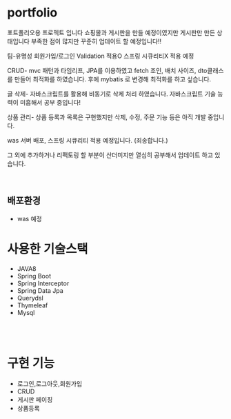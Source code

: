 # portfolio
포트폴리오용 프로젝트 입니다 쇼핑몰과 게시판을 만들 예정이였지만 게시판만 만든 상태입니다 부족한 점이 많지만 꾸준히 업데이트 할 예정입니다!!
<div>
팀-유명성
회원가입/로그인 Validation 적용O 스프링 시큐리티X 적용 예정

CRUD- mvc 패턴과 타임리프, JPA를 이용하였고 fetch 조인, 배치 사이즈, dto클래스를 만들어 최적화를 하였습니다. 후에 mybatis 로 변경해 최적화를 하고 싶습니다.

글 삭제- 자바스크립트를 활용해 비동기로 삭제 처리 하였습니다.
자바스크립트 기술 능력이 미흡해서 공부 중입니다!

상품 관리- 상품 등록과 목록은 구현했지만 삭제, 수정, 주문 기능 등은 아직 
개발 중입니다.

was 서버 배포, 스프링 시큐리티 적용 예정입니다. (죄송합니다.)

그 외에 추가하거나 리팩토링 할 부분이 산더미지만 열심히 공부해서 
업데이트 하고 있습니다.
</div>
<br/>
<h2>배포환경</h2>
<div>
<ul>
<li>was 예정</li>
</ul>
</div>
<h1>사용한 기술스택</h1>
<div>
    <ul>
        <li>JAVA8</li>
        <li>Spring Boot</li>
        <li>Spring Interceptor</li>
        <li>Spring Data Jpa</li>
        <li>Querydsl</li>
        <li>Thymeleaf</li>
        <li>Mysql</li>
    </ul>
</div>
<br/>
<br/>

<h1>구현 기능</h1>
<div>
    <ul>
       <li>로그인,로그아웃,회원가입 </li>
	     <li>CRUD</li>
	     <li>게시판 페이징</li>
	     <li>상품등록</li>
     </ul>
       
  </div>
